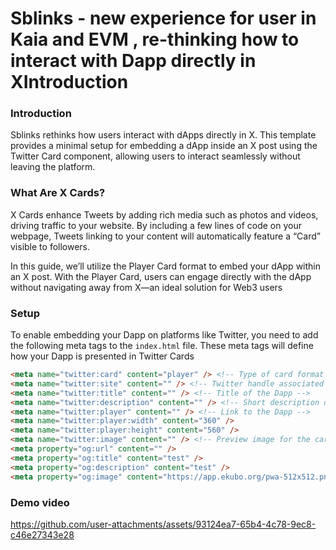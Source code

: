 # Sblinks - new experience for user in Kaia and EVM , re-thinking how to interact with Dapp directly in XIntroduction

### Introduction

Sblinks rethinks how users interact with dApps directly in X. This template provides a minimal setup for embedding a dApp inside an X post using the Twitter Card component, allowing users to interact seamlessly without leaving the platform.

### What Are X Cards?

X Cards enhance Tweets by adding rich media such as photos and videos, driving traffic to your website. By including a few lines of code on your webpage, Tweets linking to your content will automatically feature a “Card” visible to followers.

In this guide, we’ll utilize the Player Card format to embed your dApp within an X post. With the Player Card, users can engage directly with the dApp without navigating away from X—an ideal solution for Web3 users


### Setup
To enable embedding your Dapp on platforms like Twitter, you need to add the following meta tags to the `index.html` file. These meta tags will define how your Dapp is presented in Twitter Cards 
```html
<meta name="twitter:card" content="player" /> <!-- Type of card format used for embedding -->
<meta name="twitter:site" content="" /> <!-- Twitter handle associated with the Dapp -->
<meta name="twitter:title" content="" /> <!-- Title of the Dapp -->
<meta name="twitter:description" content="" /> <!-- Short description of the Dapp -->
<meta name="twitter:player" content="" /> <!-- Link to the Dapp -->
<meta name="twitter:player:width" content="360" />
<meta name="twitter:player:height" content="560" />
<meta name="twitter:image" content="" /> <!-- Preview image for the card -->
<meta property="og:url" content="" />
<meta property="og:title" content="test" />
<meta property="og:description" content="test" />
<meta property="og:image" content="https://app.ekubo.org/pwa-512x512.png" />
```
### Demo video

https://github.com/user-attachments/assets/93124ea7-65b4-4c78-9ec8-c46e27343e28

